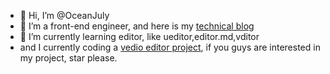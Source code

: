 - 👋 Hi, I’m @OceanJuly
- 👀 I’m a front-end engineer, and here is my [technical blog](https://blog.csdn.net/qq_41914120?type=blog)
- 🌱 I’m currently learning editor, like ueditor,editor.md,vditor
- and I currently coding a [vedio editor project](https://github.com/OceanJuly/vidio-timeline-editor-vue3), if you guys are interested in my project, star please.

<!---
OceanJuly/OceanJuly is a ✨ special ✨ repository because its `README.md` (this file) appears on your GitHub profile.
You can click the Preview link to take a look at your changes.
--->
